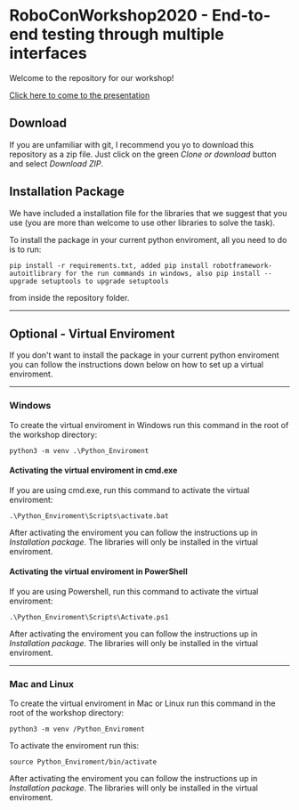 # RoboConWorkshop2020 - End-to-end testing through multiple interfaces

Welcome to the repository for our workshop!

[Click here to come to the presentation](https://prezi.com/view/En9AeCy2cxu7i6kOqkAi/)

## Download

If you are unfamiliar with git, I recommend you yo to download this repository as a zip file. Just click on the green *Clone or download* button and select *Download ZIP*.

## Installation Package

We have included a installation file for the libraries that we suggest that you use (you are more than welcome to use other libraries to solve the task).

To install the package in your current python enviroment, all you need to do is to run:

```
pip install -r requirements.txt, added pip install robotframework-autoitlibrary for the run commands in windows, also pip install --upgrade setuptools to upgrade setuptools
```

from inside the repository folder.

---

## Optional - Virtual Enviroment

If you don't want to install the package in your current python enviroment you can follow the instructions down below on how to set up a virtual enviroment.

---

### Windows

To create the virtual enviroment in Windows run this command in the root of the workshop directory:

```
python3 -m venv .\Python_Enviroment
```

#### Activating the virtual enviroment in cmd.exe

If you are using cmd.exe, run this command to activate the virtual enviroment:

```
.\Python_Enviroment\Scripts\activate.bat
```

After activating the enviroment you can follow the instructions up in *Installation package*. The libraries will only be installed in the virtual enviroment.

#### Activating the virtual enviroment in PowerShell

If you are using Powershell, run this command to activate the virtual enviroment:

```
.\Python_Enviroment\Scripts\Activate.ps1
```

After activating the enviroment you can follow the instructions up in *Installation package*. The libraries will only be installed in the virtual enviroment.

---

### Mac and Linux

To create the virtual enviroment in Mac or Linux run this command in the root of the workshop directory:

```
python3 -m venv /Python_Enviroment
```

To activate the enviroment run this:

```
source Python_Enviroment/bin/activate
```

After activating the enviroment you can follow the instructions up in *Installation package*. The libraries will only be installed in the virtual enviroment.
